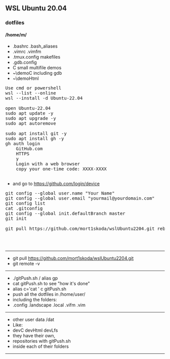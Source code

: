 ## WSL Ubuntu 20.04
### dotfiles
#### /home/m/ 

* .bashrc  .bash_aliases
* .vimrc   .vimfm
* .tmux.config  makefiles
* .gdb.config
* C small multifile demos
* ~\demoC including gdb
* ~\demoHtml

<pre>
Use cmd or powershell
wsl --list --online
wsl --install -d Ubuntu-22.04

open Ubuntu-22.04
sudo apt update -y
sudo apt upgrade -y
sudo apt autoremove

sudo apt install git -y
sudo apt install gh -y
gh auth login
    GitHub.com
    HTTPS
    y
    Login with a web browser
    copy your one-time code: XXXX-XXXX
 </pre>

* and go to https://github.com/login/device

<pre>
git config --global user.name "Your Name"
git config --global user.email "yourmail@yourdomain.com"
git config list
cat .gitconfig
git config --global init.defaultBranch master
git init

git pull https://github.com/mort1skoda/wslUbuntu2204.git rebase



</pre>

---
* git pull https://github.com/mort1skoda/wslUbuntu2204.git
* git remote -v
---
* ./gitPush.sh   /   alias gp
* cat gitPush.sh to see "how it's done"
* alias c='cat '    c gitPush.sh
* push all the dotfiles in /home/user/
* including the folders:
* .config .landscape .local .vifm .vim
---
* other user data /dat
* Like: 
* devC devHtml devLfs
* they have their own,
* repositories with gitPush.sh
* inside each of their folders
---



